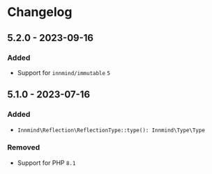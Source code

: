 # Changelog

## 5.2.0 - 2023-09-16

### Added

- Support for `innmind/immutable` `5`

## 5.1.0 - 2023-07-16

### Added

- `Innmind\Reflection\ReflectionType::type(): Innmind\Type\Type`

### Removed

- Support for PHP `8.1`
